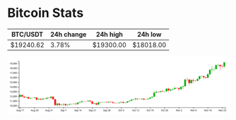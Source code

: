 # Bitcoin Stats

BTC/USDT|24h change|24h high|24h low|
|---|---|---|---|
|$19240.62|3.78%|$19300.00|$18018.00|

<img src="./chart.svg">
